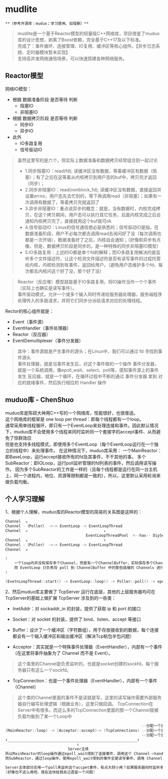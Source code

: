 # mudlite
`**（参考开源库：muduo；学习使用、如侵删）**`
> mudlite是一个基于Reactor模型的轻量级C++网络库，项目借鉴了muduo库的设计思想，剥离了Boost依赖，完全基于C++17及以下标准。  
> 完成了：事件循环、连接管理、IO复用、缓冲区等核心组件。【异步日志系统、定时器模块暂未实现】  
> 支持高并发网络通信场景，可以快速搭建各种网络服务。

## Reactor模型
网络IO模型：
- 根据 数据准备阶段 是否等待 判断
    - 阻塞IO
    - 非阻塞IO
- 根据 数据拷贝阶段 是否等待 判断
    - 同步IO
    - 异步IO
- 此外
    - IO多路复用
    - 信号驱动IO
> 虽然这里写的是六个，但实际上数据准备和数据拷贝经常组合到一起讨论  
> - 1.同步阻塞IO：read(fd); 读缓冲区没有数据，等着缓冲区有数据（阻塞）；有了之后在这等着从内核拷贝到用户态的buf中，拷贝完才返回（同步）；  
> - 2.同步非阻塞IO：read(nonblock_fd); 读缓冲区没有数据，直接返回并设置errno，用户态先去忙别的，等下再调用read（非阻塞）；如果有一次调用有数据了，等着拷贝完就返回了
> - 3.异步非阻塞IO：重点说异步的概念：就是，当有数据时，内核完成拷贝，在这个拷贝期间，用户态可以执行其它任务，后面内核完成之后会通知内核拷贝完了，直接就用这个buf就可ok
> - 4.信号驱动IO：Linux的信号通信想必是熟悉的；信号驱动IO是指，在数据准备阶段，用户不必每次都去调用read去询问好了没（每次调用也都是一次开销），数据准备好了之后，内核自会通知；（好像和异步有点像，但是，数据拷贝阶段是同步的，是一种特殊的同步非阻塞IO模型）
> - 5.IO多路复用：上述的IO都是单个fd的解释；而IO多路复用解决的是监听多个文件描述符，让这个检测文件描述符是否有读写事件的过程托管给内核，内核检测到有事件，返回给用户。（避免用户态维护多个fd、每次都去内核问这个好了没，那个好了没）

> Reactor（反应堆）模型就是基于IO多路复用，将IO操作当作一个个事件（实际上也确实是读写事件）。  
> 事件驱动模式，允许一个或多个输入同时传递给服务器处理器，服务端程序处理传入的多路请求，并将它们同步分派给请求对应的处理线程。  

Rector的核心组件就是：
- Event（事件源）
- EventHandler（事件处理器）
- Reactor（反应器）
- EventDemultiplexer（事件分发器）
> 其中：事件源就是产生事件的源头；在Linux中，我们可以通过 fd 寻找到事件源头  
>       事件处理器，就是当事件发生后，对这个事件做的一个操作
>       事件分发器，就是一个系统调用，像epoll_wait、select、poll等，感知事件源上的事件发生
>       反应器，就是一个循环，在循环过程中不断的通过 事件分发器 拿到 对应的就绪事件，然后执行相应的 Handler 操作


## muduo库 - ChenShuo
muduo库是陈硕大神用C++写的一个网络库，性能很好，也很普适。  
这个网络库的框架是 one loop per thread：即每个线程都有一个loop。  
通常采用单线程循环，即只有一个EventLoop来处理连接和事件。因此默认情况下，muduo库不会使用多个线程来同时监听同一个套接字的accept事件、从而避免了惊群效应  
但是也支持多线程模式，即使用多个EventLoop（每个EventLoop运行在一个独立的线程中）来处理事件。
在这种情况下，muduo库采用：
    一个MainReactor：即BaseLoop，运行accept接收所有的fd及其事件，不干其他的事。
    多个SubReactor：即IOLoop，运行poll监听管理的fd列表的事件，然后调用读写操作。
    因为多个SubReactor的工作是一样的（且每个线程都是运行在同一台主机上、同一个进程内，地位、资源等限制都是一致的），所以，这里默认采用轮询来做负载均衡。


## 个人学习理解
1、根据个人理解，muduo库的Reactor模型的简易的关系图是这样的：
```cpp
Channel  ↘
Channel -（Poller） ->-> EventLoop -> EventLoopThread
Channel  ↗                                  ↓
                                    EventLoopThreadPool  <--has-- DiyServer
Channel  ↘                                  ↑
Channel -（Poller） ->-> EventLoop -> EventLoopThread
Channel  ↗ 

(
    一个loop内并没有保存多个Channel，而是有一个ChannelBuffer，实际保存多个Channel的是Poller，EventLoop中有一个Poller对象
    而 EventLoop 只负责将 poll 到 ChannelBuffer 中的那些就绪的 Channels 进行回调执行
)

(EvetnLoopThread::start() -> EventLoop::loop() -> Poller::poll() -> epoll_wait() 操作)
```

2、然后muduo库主要做了 TcpServer 运行在底层，其他的上层服务器均可在TcpServer的基础上做扩展
TcpServer 涉及到的一些类：
- InetAddr：对 sockaddr_in 的封装，提供了获取 ip 和 port 的接口
- Socket：对 socket 的封装，提供了 bind、listen、accept 等接口
- Buffer：设计了一个缓冲区（字符数组），用于存放接收到的数据，每个连接都会有一个输入缓冲区和输出缓冲区（解决Tcp粘包半包问题）

- Acceptor：其实就是一个特殊事件处理器（EventHandler），内部有一个事件（在这里将事件抽象为了 Channel 而不是 Event）。
> 这个类里的Channel是负责监听的，也就是socket创建的sockfd，每个服务器只有这么一个sockfd。
- TcpConnection：也是一个事件处理器（EventHandler），内部有一个事件（Channel）
> 这个类的Channel里面的事件不是读就是写，这里的读写操作需要外部服务器自行编写处理逻辑（根据业务），这里只做回调。
> TcpConnection在Server中有很多。而这么多的TcpConnection里面的那一个Channel就被负载均衡到了某一个Loop中

```cpp
                                                             --分配一个连接--> (SubReactor::loop) -> (register :->: onMessage())
(MainReactor::loop) -> (Acceptor::accept)-> (TcpConnections) --分配一个连接--> (SubReactor::loop) -> (register :->: onMessage())
                                                             --分配一个连接--> (SubReactor::loop) -> (register :->: onMessage())
↑__________________________________________________________↑
                                ↓
                            Server主体
所以MainReactor的loop操作通过epoll_wait得到了连接事件，调用这个 Channel->handleEvent() 就 让Acceptor去执行accept操作
而SubReactor，通过loop操作，使用epoll_wait得到的事件全是读写事件，调用 Channel->handleEvent() 就是 执行注册的读写回调

Server主体部分还用一个poll来监听这个accpet事件，有点大财小用？如果服务器同时监听多个端口，也就是创建了多个sockfd，那么就有用了
(好像也不这么用吧，我在这块给我自己遗留一个问题)
```